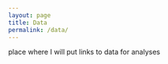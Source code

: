 ```yaml
---
layout: page
title: Data
permalink: /data/
---
```


place where I will put links to data for analyses

